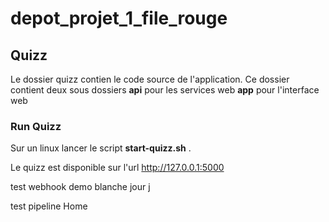 # depot_projet_1_file_rouge

## Quizz
<p>Le dossier quizz contien le code source de l'application.
Ce dossier contient deux sous dossiers
<b>api</b> pour les services web <b>app</b> pour l'interface web
</p>

### Run Quizz
Sur un linux lancer le script **start-quizz.sh** .

Le quizz est disponible sur l'url http://127.0.0.1:5000

test webhook demo blanche jour j

test pipeline
Home
